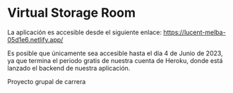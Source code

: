 # Virtual Storage Room

La aplicación es accesible desde el siguiente enlace:
https://lucent-melba-05d1e6.netlify.app/

Es posible que únicamente sea accesible hasta el día 4 de Junio de 2023, ya que termina el periodo gratis de nuestra cuenta de Heroku, donde está lanzado el backend de nuestra aplicación.

Proyecto grupal de carrera

